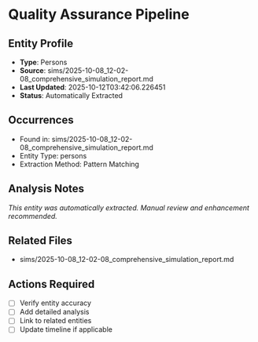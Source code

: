 # Quality Assurance Pipeline

## Entity Profile
- **Type**: Persons
- **Source**: sims/2025-10-08_12-02-08_comprehensive_simulation_report.md
- **Last Updated**: 2025-10-12T03:42:06.226451
- **Status**: Automatically Extracted

## Occurrences
- Found in: sims/2025-10-08_12-02-08_comprehensive_simulation_report.md
- Entity Type: persons
- Extraction Method: Pattern Matching

## Analysis Notes
*This entity was automatically extracted. Manual review and enhancement recommended.*

## Related Files
- sims/2025-10-08_12-02-08_comprehensive_simulation_report.md

## Actions Required
- [ ] Verify entity accuracy
- [ ] Add detailed analysis
- [ ] Link to related entities
- [ ] Update timeline if applicable
